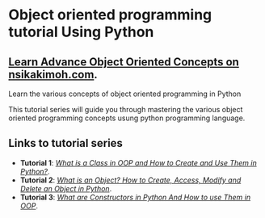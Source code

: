 # Object oriented programming tutorial Using Python


## [Learn Advance Object Oriented Concepts on nsikakimoh.com](https://nsikakimoh.com/learn/object-oriented-programming-in-python).

Learn the various concepts of object oriented programming in Python

This tutorial series will guide you through mastering the various object oriented programming concepts usung python programming language.

## Links to tutorial series

- __Tutorial 1__: *[What is a Class in OOP and How to Create and Use Them in Python?](https://nsikakimoh.com/blog/what-is-a-class-in-oop-in-python)*.
- __Tutorial 2__: *[What is an Object? How to Create, Access, Modify and Delete an Object in Python](https://nsikakimoh.com/blog/what-is-an-object-in-python)*.
- __Tutorial 3__: *[What are Constructors in Python And How to use Them in OOP](https://nsikakimoh.com/blog/what-are-constructors-in-python)*.

